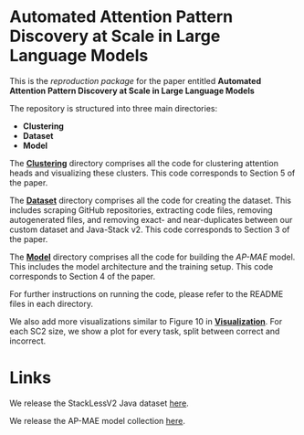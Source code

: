 # Automated Attention Pattern Discovery at Scale in Large Language Models

This is the *reproduction package* for the paper entitled **Automated Attention Pattern Discovery at Scale in Large Language Models**

The repository is structured into three main directories:
- **Clustering**
-  **Dataset**
-  **Model** 

The [**Clustering**](./Clustering) directory comprises all the code for clustering attention heads and visualizing these clusters. This code corresponds to Section 5 of the paper. 

The [**Dataset**](./Dataset) directory comprises all the code for creating the dataset. This includes scraping GitHub repositories, extracting code files, removing autogenerated files, and removing exact- and near-duplicates between our custom dataset and Java-Stack v2. This code corresponds to Section 3 of the paper. 

The [**Model**](./Model) directory comprises all the code for building the *AP-MAE* model. This includes the model architecture and the training setup. This code corresponds to Section 4 of the paper. 

For further instructions on running the code, please refer to the README files in each directory. 

We also add more visualizations similar to Figure 10 in [**Visualization**](./Visualization). For each SC2 size, we show a plot for every task, split between correct and incorrect.

# Links

We release the StackLessV2 Java dataset [here](https://huggingface.co/datasets/LaughingLogits/Stackless_Java_V2).

We release the AP-MAE model collection [here](https://huggingface.co/collections/LaughingLogits/ap-mae-models-66b27a73536bb1306d55c4c4).
